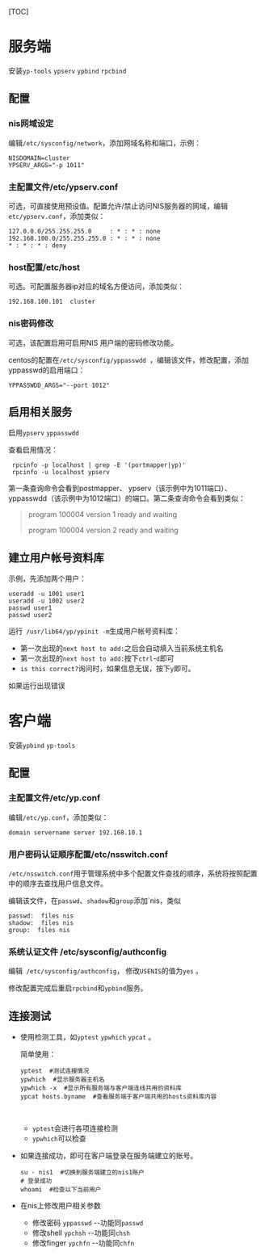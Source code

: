 [TOC]

# 服务端

安装`yp-tools` `ypserv` `ypbind` `rpcbind`

## 配置

### nis网域设定

编辑`/etc/sysconfig/network`，添加网域名称和端口，示例：

```shell
NISDOMAIN=cluster
YPSERV_ARGS="-p 1011"
```

###  主配置文件/etc/ypserv.conf

可选，可直接使用预设值。配置允许/禁止访问NIS服务器的网域，编辑`etc/ypserv.conf`，添加类似：

```shell
127.0.0.0/255.255.255.0     : * : * : none
192.168.100.0/255.255.255.0 : * : * : none
* : * : * : deny
```

### host配置/etc/host

可选。可配置服务器ip对应的域名方便访问，添加类似：

```shell
192.168.100.101  cluster
```

### nis密码修改

可选，该配置启用可启用NIS 用户端的密码修改功能。

centos的配置在`/etc/sysconfig/yppasswdd `，编辑该文件，修改配置，添加yppasswd的启用端口：

```shell
YPPASSWDD_ARGS="--port 1012"
```

## 启用相关服务

启用`ypserv` `yppasswdd` 

查看启用情况：

```shell
 rpcinfo -p localhost | grep -E '(portmapper|yp)'
 rpcinfo -u localhost ypserv
```

第一条查询命令会看到postmapper、 ypserv（该示例中为1011端口）、yppasswdd（该示例中为1012端口）的端口。第二条查询命令会看到类似：

> program 100004 version 1 ready and waiting
>
> program 100004 version 2 ready and waiting

## 建立用户帐号资料库

示例，先添加两个用户：

```shell
useradd -u 1001 user1
useradd -u 1002 user2
passwd user1
passwd user2
```

运行` /usr/lib64/yp/ypinit -m`生成用户帐号资料库：

- 第一次出现的`next host to add:`之后会自动填入当前系统主机名
- 第一次出现的`next host to add:`按下`ctrl`-`d`即可
- `is this correct?`询问时，如果信息无误，按下`y`即可。

如果运行出现错误



# 客户端

安装`ypbind` `yp-tools`

## 配置

### 主配置文件/etc/yp.conf

编辑`/etc/yp.conf`，添加类似：

```shell
domain servername server 192.168.10.1
```

### 用户密码认证顺序配置/etc/nsswitch.conf 

`/etc/nsswitch.conf`用于管理系统中多个配置文件查找的顺序，系统将按照配置中的顺序去查找用户信息文件。

编辑该文件，在`passwd`、`shadow`和`group`添加`nis，类似

```shell
passwd:  files nis
shadow:  files nis
group:  files nis
```

### 系统认证文件 /etc/sysconfig/authconfig

编辑` /etc/sysconfig/authconfig`， 修改`USENIS`的值为`yes` 。



修改配置完成后重启`rpcbind`和`ypbind`服务。

## 连接测试

- 使用检测工具，如`yptest` `ypwhich` `ypcat` 。

  简单使用：

  ```shell
  yptest  #测试连接情况
  ypwhich  #显示服务器主机名
  ypwhich -x  #显示所有服务端与客户端连线共用的资料库
  ypcat hosts.byname  #查看服务端于客户端共用的hosts资料库内容
  ```

  ​

  - `yptest`会进行各项连接检测
  - `ypwhich`可以检查

- 如果连接成功，即可在客户端登录在服务端建立的账号。

  ```shell
  su - nis1  #切换到服务端建立的nis1账户
  # 登录成功
  whoami  #检查以下当前用户
  ```

- 在nis上修改用户相关参数

  - 修改密码 `yppasswd`   --功能同`passwd`
  - 修改shell  `ypchsh`  --功能同`chsh`
  - 修改finger  `ypchfn`  --功能同`chfn`